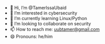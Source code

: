 - 👋 Hi, I’m @TamerIssaUbaid
- 👀 I’m interested in cybersecurity
- 🌱 I’m currently learning Linux/Python
- 💞️ I’m looking to collaborate on security
- 📫 How to reach me: uubtamer@gmail.com
- 😄 Pronouns: he/him

<!---
TamerIssaUbaid/TamerIssaUbaid is a ✨ special ✨ repository because its `README.md` (this file) appears on your GitHub profile.
You can click the Preview link to take a look at your changes.
--->
